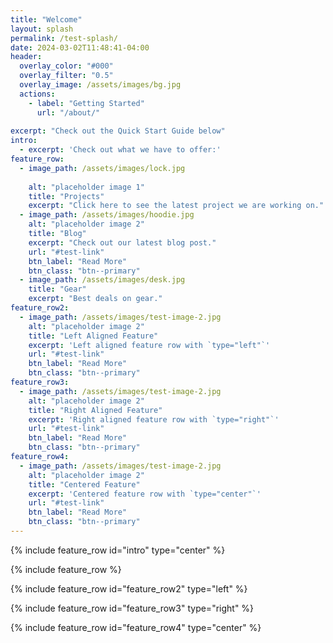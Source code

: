 ```yaml
---
title: "Welcome"
layout: splash
permalink: /test-splash/
date: 2024-03-02T11:48:41-04:00
header:
  overlay_color: "#000"
  overlay_filter: "0.5"
  overlay_image: /assets/images/bg.jpg
  actions:
    - label: "Getting Started"
      url: "/about/"
  
excerpt: "Check out the Quick Start Guide below"
intro:
  - excerpt: 'Check out what we have to offer:'
feature_row:
  - image_path: /assets/images/lock.jpg
    
    alt: "placeholder image 1"
    title: "Projects"
    excerpt: "Click here to see the latest project we are working on."
  - image_path: /assets/images/hoodie.jpg
    alt: "placeholder image 2"
    title: "Blog"
    excerpt: "Check out our latest blog post."
    url: "#test-link"
    btn_label: "Read More"
    btn_class: "btn--primary"
  - image_path: /assets/images/desk.jpg
    title: "Gear"
    excerpt: "Best deals on gear."
feature_row2:
  - image_path: /assets/images/test-image-2.jpg
    alt: "placeholder image 2"
    title: "Left Aligned Feature"
    excerpt: 'Left aligned feature row with `type="left"`'
    url: "#test-link"
    btn_label: "Read More"
    btn_class: "btn--primary"
feature_row3:
  - image_path: /assets/images/test-image-2.jpg
    alt: "placeholder image 2"
    title: "Right Aligned Feature"
    excerpt: 'Right aligned feature row with `type="right"`'
    url: "#test-link"
    btn_label: "Read More"
    btn_class: "btn--primary"
feature_row4:
  - image_path: /assets/images/test-image-2.jpg
    alt: "placeholder image 2"
    title: "Centered Feature"
    excerpt: 'Centered feature row with `type="center"`'
    url: "#test-link"
    btn_label: "Read More"
    btn_class: "btn--primary"
---
```


{% include feature_row id="intro" type="center" %}

{% include feature_row %}



{% include feature_row id="feature_row2" type="left" %}

{% include feature_row id="feature_row3" type="right" %}

{% include feature_row id="feature_row4" type="center" %}
